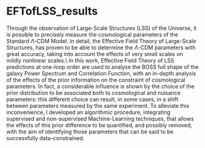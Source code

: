 # EFTofLSS_results
Through the observation of Large-Scale Structures (LSS) of the Universe, it is possible to precisely measure the cosmological parameters of the Standard $\Lambda$-CDM Model. In detail, the Effective Field Theory of Large-Scale Structures, has proven to be able to determine the $\Lambda$-CDM parameters with great accuracy, taking into account the effects of very small scales on mildly nonlinear scales.\\
In this work, Effective Field Theory of LSS predictions at one-loop order are used to analyse the BOSS full shape of the galaxy Power Spectrum and Correlation Function, with an in-depth analysis of the effects of the prior information on the constraint of cosmological parameters. In fact, a considerable influence is shown by the choice of the prior distribution to be associated both to cosmological and nuisance parameters: this different choice can result, in some cases, in a shift between parameters measured by the same experiment. To alleviate this inconvenience, I developed an algorithmic procedure, integrating supervised and non-supervised Machine-Learning techniques, that allows the effects of this prior difference to be quantified, and possibly removed, with the aim of identifying those parameters that can be said to be successfully data-constrained.
